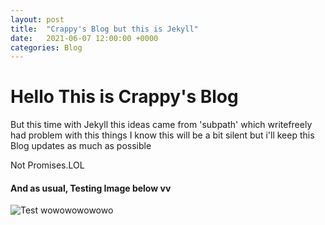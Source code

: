 ```yaml
---
layout: post
title:  "Crappy's Blog but this is Jekyll"
date:   2021-06-07 12:00:00 +0000
categories: Blog
---
```

# Hello This is Crappy's Blog

But this time with Jekyll this ideas came from 'subpath' which writefreely had problem with this things
I know this will be a bit silent but i'll keep this Blog updates as much as possible

Not Promises.LOL

#### And as usual, Testing Image below vv

![Test wowowowowowo](/crappy/assets/blog/ad2a18e1-4e50-4b1b-9df0-68b72210767d.png)
